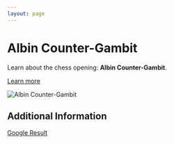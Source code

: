 ```yaml
---
layout: page
---
```

# Albin Counter-Gambit

Learn about the chess opening: **Albin Counter-Gambit**.

[Learn more](https://www.thechesswebsite.com/albin-counter-gambit/)

![Albin Counter-Gambit](https://www.thechesswebsite.com/wp-content/uploads/2012/07/albin2.jpg)

## Additional Information

[Google Result](https://www.chess.com/openings/Queens-Gambit-Declined-Albin-Countergambit)
